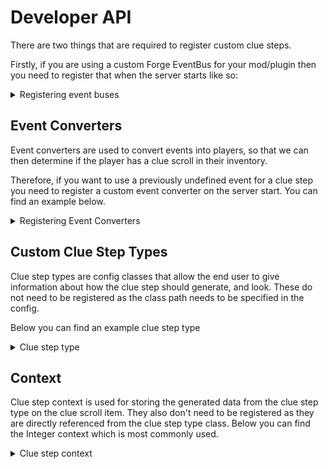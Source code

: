 # Developer API

There are two things that are required to register custom clue steps.

Firstly, if you are using a custom Forge EventBus for your mod/plugin then you need to register that when the server starts like so:

<details>

<summary>Registering event buses</summary>

```java
public static void onStart() {
    IEventBus myCustomEventBus = BusBuilder.builder().build();
    ClueStepTypeRegistry.registerEventBus(myCustomEventBus);
}
```

</details>

## Event Converters

Event converters are used to convert events into players, so that we can then determine if the player has a clue scroll in their inventory.&#x20;

Therefore, if you want to use a previously undefined event for a clue step you need to register a custom event converter on the server start. You can find an example below.

<details>

<summary>Registering Event Converters</summary>

<pre class="language-java"><code class="lang-java">public static void onStart() {
   // Events with only one player involved
   ClueStepTypeRegistry.registerEventConverter(CaptureEvent.SuccessfulCapture.class, EventConverter.single(CaptureEvent.SuccessfulCapture::getPlayer));
   
   // Events with multiple players involved
   ClueStepTypeRegistry.registerEventConverter(PixelmonTradeEvent.Post.class, event -> Lists.newArrayList(event.getPlayer1(), event.getPlayer2()));
<strong>}
</strong></code></pre>

</details>

## Custom Clue Step Types

Clue step types are config classes that allow the end user to give information about how the clue step should generate, and look. These do not need to be registered as the class path needs to be specified in the config.

Below you can find an example clue step type

<details>

<summary>Clue step type</summary>

```java
package com.envyful.clue.scrolls.api.type.impl;

import com.envyful.api.math.UtilRandom;
import com.envyful.clue.scrolls.api.context.IntegerAmountClueStepContext;
import com.envyful.clue.scrolls.api.type.SingleTypeClueStepType;
import com.envyful.clue.scrolls.data.ScrollData;
import com.pixelmonmod.api.pokemon.PokemonSpecification;
import com.pixelmonmod.api.pokemon.PokemonSpecificationProxy;
import com.pixelmonmod.pixelmon.api.events.CaptureEvent;
import net.minecraft.entity.player.ServerPlayerEntity;
import net.minecraft.item.ItemStack;
import org.spongepowered.configurate.objectmapping.ConfigSerializable;

@ConfigSerializable
public class CatchPokemonClueStepType extends SingleTypeClueStepType<CaptureEvent.SuccessfulCapture, IntegerAmountClueStepContext> {

    protected String spec;
    protected transient PokemonSpecification cachedSpec;
    protected int minAmount;
    protected int maxAmount;

    public CatchPokemonClueStepType() {
        super(CaptureEvent.SuccessfulCapture.class, IntegerAmountClueStepContext::new);
    }

    public CatchPokemonClueStepType(String description, String spec, int minAmount, int maxAmount) {
        this();

        this.description = description;
        this.spec = spec;
        this.minAmount = minAmount;
        this.maxAmount = maxAmount;
    }

    @Override
    public void handle(CaptureEvent.SuccessfulCapture event, ServerPlayerEntity player, ItemStack clueScroll, ScrollData data, IntegerAmountClueStepContext context) {
        if (!this.getSpec().matches(event.getPokemon())) {
            return;
        }

        context.increment();

        if (context.isComplete()) {
            data.startNextStep(player, clueScroll);
            return;
        }

        data.update(player, clueScroll);
    }

    @Override
    public IntegerAmountClueStepContext getNewContext() {
        return new IntegerAmountClueStepContext(UtilRandom.randomInteger(this.minAmount, this.maxAmount));
    }

    protected PokemonSpecification getSpec() {
        if (this.cachedSpec == null) {
            this.cachedSpec = PokemonSpecificationProxy.create(this.spec);
        }

        return this.cachedSpec;
    }
}

```

</details>

## Context

Clue step context is used for storing the generated data from the clue step type on the clue scroll item. They also don't need to be registered as they are directly referenced from the clue step type class. Below you can find the Integer context which is most commonly used.

<details>

<summary>Clue step context</summary>

```java
package com.envyful.clue.scrolls.api.context;

import com.envyful.clue.scrolls.api.type.ClueStepContext;
import net.minecraft.nbt.CompoundNBT;

public class IntegerAmountClueStepContext extends SkippableClueStepContext {

    private int target;
    private int current;

    public IntegerAmountClueStepContext() {
    }

    public IntegerAmountClueStepContext(int target) {
        this.target = target;
        this.current = 0;
    }

    public void increment() {
        ++this.current;
    }

    @Override
    public void read(CompoundNBT tag) {
        super.read(tag);

        this.target = tag.getInt("target");
        this.current = tag.getInt("current");
    }

    @Override
    public void write(CompoundNBT tag) {
        super.write(tag);

        tag.putInt("target", this.target);
        tag.putInt("current", this.current);
    }

    @Override
    public String replace(String s) {
        return s.replace("%target%", String.valueOf(this.target))
                .replace("%current%", String.valueOf(this.current));
    }

    @Override
    public boolean isComplete() {
        return this.skipped || this.current >= this.target;
    }
}

```

</details>
